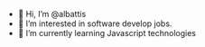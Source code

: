 - 👋 Hi, I’m @albattis
- 👀 I’m interested in software develop jobs.
- 🌱 I’m currently learning Javascript technologies




